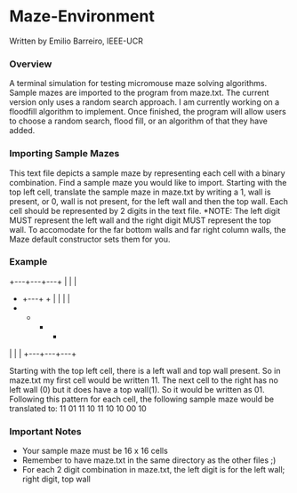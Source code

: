 # Maze-Environment
Written by Emilio Barreiro, IEEE-UCR

### Overview
A terminal simulation for testing micromouse maze solving algorithms. Sample mazes are imported to the program from maze.txt.
The current version only uses a random search approach. I am currently working on a floodfill algorithm to implement. Once finished, the program will allow users to choose a random search, flood fill, or an algorithm of that they have added.

### Importing Sample Mazes
This text file depicts a sample maze by representing each cell with a binary combination. Find a sample maze you would like to import. Starting with the top left cell, translate the sample maze in maze.txt by writing a 1, wall is present, or 0, wall is not present, for the left wall and then the top wall. Each cell should be represented by 2 digits in the text file.
*NOTE: The left digit MUST represent the left wall and the right digit MUST represent the top wall.
To accomodate for the far bottom walls and far right column walls, the Maze default constructor sets them for you. 

### Example
+---+---+---+
|       |   |
+   +---+   +
|   |   |   |
+   +   +   +
|       |   |
+---+---+---+

Starting with the top left cell, there is a left wall and top wall present. So in maze.txt my first cell would be written 11.
The next cell to the right has no left wall (0) but it does have a top wall(1). So it would be written as 01. Following this pattern for each cell, the following sample maze would be translated to:
11 01 11
10 11 10
10 00 10

### Important Notes
- Your sample maze must be 16 x 16 cells
- Remember to have maze.txt in the same directory as the other files ;)
- For each 2 digit combination in maze.txt, the left digit is for the left wall; right digit, top wall





